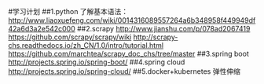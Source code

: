 #学习计划
##1.python
了解基本语法：http://www.liaoxuefeng.com/wiki/0014316089557264a6b348958f449949df42a6d3a2e542c000
##2.scrapy
http://www.jianshu.com/p/078ad2067419
https://github.com/scrapy/scrapy/wiki
http://scrapy-chs.readthedocs.io/zh_CN/1.0/intro/tutorial.html
https://github.com/marchtea/scrapy_doc_chs/tree/master
##3.spring boot
http://projects.spring.io/spring-boot/
##4.spring cloud
http://projects.spring.io/spring-cloud/
##5.docker+kubernetes 弹性伸缩  